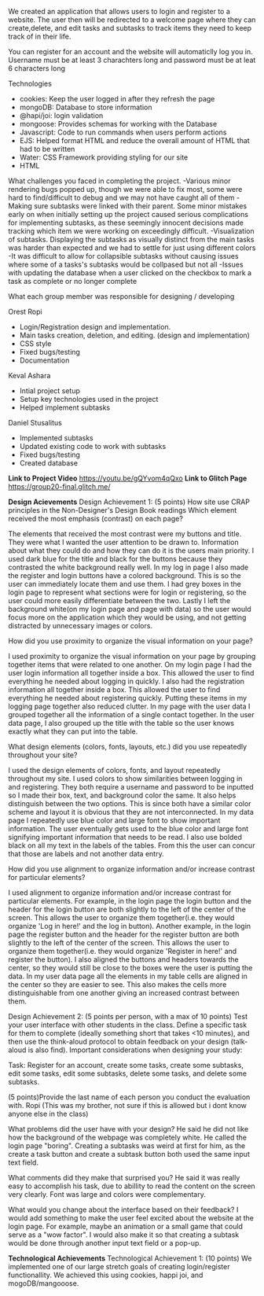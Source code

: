 We created an application that allows users to login and register to a website. The user then will be redirected to a welcome page where they can create,delete, and edit tasks and subtasks to track items they need to keep track of in their life.

You can register for an account and the website will automaticlly log you in. Username must be at least 3 charachters long and password must be at leat 6 characters long

Technologies
- cookies: Keep the user logged in after they refresh the page
- mongoDB: Database to store information
- @hapi/joi: login validation
- mongoose: Provides schemas for working with the Database
- Javascript: Code to run commands when users perform actions
- EJS: Helped format HTML and reduce the overall amount of HTML that had to be written
- Water: CSS Framework providing styling for our site
- HTML

What challenges you faced in completing the project.
-Various minor rendering bugs popped up, though we were able to fix most, some were hard to find/difficult to debug and we may not have caught all of them
-Making sure subtasks were linked with their parent. Some minor mistakes early on when initially setting up the project caused serious complications for implementing subtasks, as these seemingly innocent decisions made tracking which item we were working on exceedingly difficult.
-Visualization of subtasks. Displaying the subtasks as visually distinct from the main tasks was harder than expected and we had to settle for just using different colors
-It was difficult to allow for collapsible subtasks without causing issues where some of a tasks's subtasks would be collpased but not all
-Issues with updating the database when a user clicked on the checkbox to mark a task as complete or no longer complete

What each group member was responsible for designing / developing

Orest Ropi
- Login/Registration design and implementation. 
- Main tasks creation, deletion, and editing. (design and implementation)
- CSS style
- Fixed bugs/testing
- Documentation

Keval Ashara
- Intial project setup
- Setup key technologies used in the project
- Helped implement subtasks

Daniel Stusalitus
- Implemented subtasks
- Updated existing code to work with subtasks
- Fixed bugs/testing
- Created database

**Link to Project Video**
https://youtu.be/gQYvom4qQxo
**Link to Glitch Page**
https://group20-final.glitch.me/


**Design Acievements**
Design Achievement 1: 
(5 points) How site use CRAP principles in the Non-Designer's Design Book readings
Which element received the most emphasis (contrast) on each page?

The elements that received the most contrast were my buttons and title. They were what I wanted the user attention to be drawn to. Information about what they could do and how they can do it is the users main priority. I used dark blue for the title and black for the buttons because they contrasted the white background really well. In my log in page I also made the register and login buttons have a colored background. This is so the user can immediately locate them and use them. I had grey boxes in the login page to represent what sections were for login or registering, so the user could more easily differentiate between the two. Lastly I left the background white(on my login page and page with data) so the user would focus more on the application which they would be using, and not getting distracted by unnecessary images or colors.

How did you use proximity to organize the visual information on your page?

I used proximity to organize the visual information on your page by grouping together items that were related to one another. On my login page I had the user login information all together inside a box. This allowed the user to find everything he needed about logging in quickly. I also had the registration information all together inside a box. This allowed the user to find everything he needed about registering quickly. Putting these items in my logging page together also reduced clutter. In my page with the user data I grouped together all the information of a single contact together. In the user data page, I also grouped up the title with the table so the user knows exactly what they can put into the table.

What design elements (colors, fonts, layouts, etc.) did you use repeatedly throughout your site?

I used the design elements of colors, fonts, and layout repeatedly throughout my site. I used colors to show similarities between logging in and registering. They both require a username and password to be inputted so I made their box, text, and background color the same. It also helps distinguish between the two options. This is since both have a similar color scheme and layout it is obvious that they are not interconnected. In my data page I repeatedly use blue color and large font to show important information. The user eventually gets used to the blue color and large font signifying important information that needs to be read. I also use bolded black on all my text in the labels of the tables. From this the user can concur that those are labels and not another data entry.

How did you use alignment to organize information and/or increase contrast for particular elements?

I used alignment to organize information and/or increase contrast for particular elements. For example, in the login page the login button and the header for the login button are both slightly to the left of the center of the screen. This allows the user to organize them together(i.e. they would organize 'Log in here!' and the log in button). Another example, in the login page the register button and the header for the register button are both slightly to the left of the center of the screen. This allows the user to organize them together(i.e. they would organize 'Register in here!' and register the button). I also aligned the buttons and headers towards the center, so they would still be close to the boxes were the user is putting the data. In my user data page all the elements in my table cells are aligned in the center so they are easier to see. This also makes the cells more distinguishable from one another giving an increased contrast between them.

Design Achievement 2:
(5 points per person, with a max of 10 points) Test your user interface with other students in the class. Define a specific task for them to complete (ideally something short that takes <10 minutes), and then use the think-aloud protocol to obtain feedback on your design (talk-aloud is also find). Important considerations when designing your study:

Task: Register for an account, create some tasks, create some subtasks, edit some tasks, edit some subtasks, delete some tasks, and delete some subtasks.

(5 points)Provide the last name of each person you conduct the evaluation with. Ropi (This was my brother, not sure if this is allowed but i dont know anyone else in the class)

What problems did the user have with your design? He said he did not like how the background of the webpage was completely white. He called the login page "boring". Creating a subtasks was weird at first for him, as the create a task button and create a subtask button both used the same input text field.

What comments did they make that surprised you? He said it was really easy to accomplish his task, due to abillity to read the content on the screen very clearly. Font was large and colors were complementary.

What would you change about the interface based on their feedback? I would add something to make the user feel excited about the website at the login page. For example, maybe an animation or a small game that could serve as a "wow factor". I would also make it so that creating a subtask would be done through another input text field or a pop-up.


**Technological Achievements**
Technological Achievement 1: (10 points)
We implemented one of our large stretch goals of creating login/register functionallity. We achieved this using cookies, happi joi, and mogoDB/mangooose.

